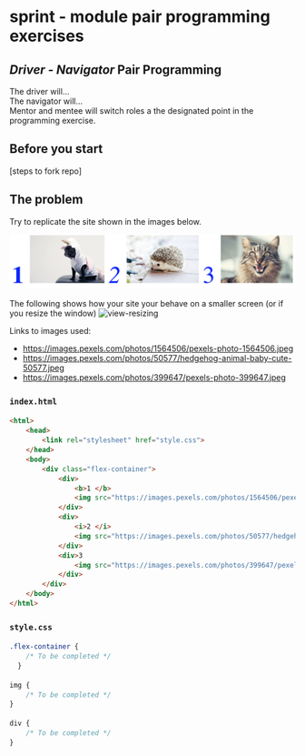 # sprint - module pair programming exercises

## _Driver - Navigator_ Pair Programming
The driver will...  
The navigator will...  
Mentor and mentee will switch roles a the designated point in the programming exercise.

## Before you start
[steps to fork repo]

## The problem 
Try to replicate the site shown in the images below.

![view](img/replicate.png)

The following shows how your site your behave on a smaller screen (or if you resize the window)
![view-resizing](img/replicate.gif)

Links to images used:
* https://images.pexels.com/photos/1564506/pexels-photo-1564506.jpeg
* https://images.pexels.com/photos/50577/hedgehog-animal-baby-cute-50577.jpeg
* https://images.pexels.com/photos/399647/pexels-photo-399647.jpeg

### `index.html`
```html
<html>
    <head>
        <link rel="stylesheet" href="style.css">
    </head>
    <body>
        <div class="flex-container">
            <div>
                <b>1 </b>
                <img src="https://images.pexels.com/photos/1564506/pexels-photo-1564506.jpeg?auto=compress&cs=tinysrgb&dpr=2&h=650&w=940">
            </div>
            <div>
                <i>2 </i>
                <img src="https://images.pexels.com/photos/50577/hedgehog-animal-baby-cute-50577.jpeg?auto=compress&cs=tinysrgb&dpr=2&h=650&w=940">
            </div>
            <div>3
                <img src="https://images.pexels.com/photos/399647/pexels-photo-399647.jpeg?auto=compress&cs=tinysrgb&dpr=2&h=650&w=940">
            </div>
        </div>
    </body>
</html>

```

### `style.css`
```css
.flex-container {
    /* To be completed */
  }

img {
    /* To be completed */
}

div {
    /* To be completed */
}
```
